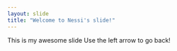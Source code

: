 ```yaml
---
layout: slide
title: "Welcome to Nessi's slide!"
---
```

This is my awesome slide
Use the left arrow to go back!
